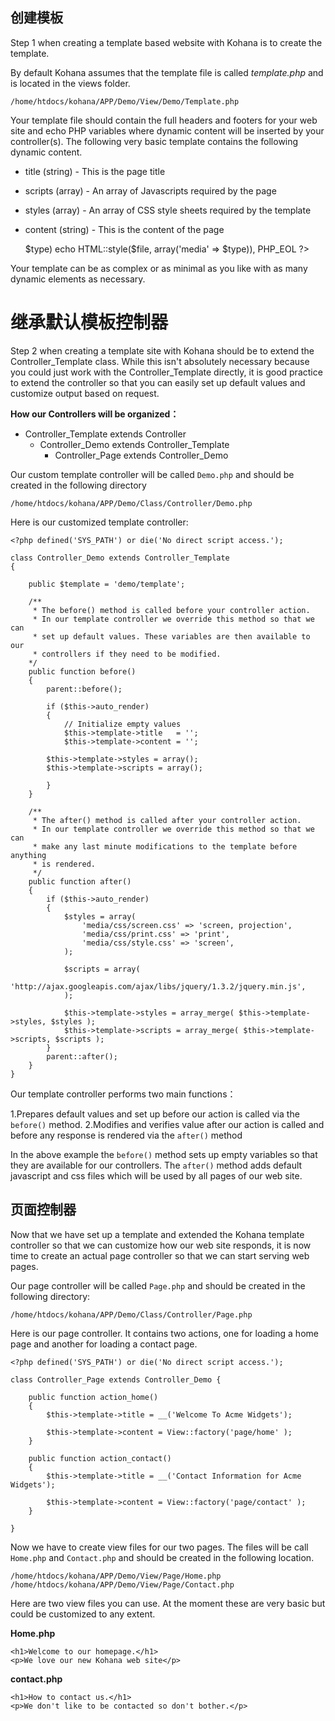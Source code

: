 ## 创建模板

Step 1 when creating a template based website with Kohana is to create the template.

By default Kohana assumes that the template file is called *template.php* and is located in the views folder.

	/home/htdocs/kohana/APP/Demo/View/Demo/Template.php

Your template file should contain the full headers and footers for your web site and echo PHP variables where dynamic content will be inserted by your controller(s).
The following very basic template contains the following dynamic content. 

* title (string) - This is the page title
* scripts (array) - An array of Javascripts required by the page
* styles (array) - An array of CSS style sheets required by the template
* content (string) - This is the content of the page

	<!doctype html>
	<html lang="<?php echo I18n::$lang ?>">
		<head>
			<meta charset="utf-8">
			<title><?php echo $title ?></title>
			<?php foreach ($styles as $file => $type) echo HTML::style($file, array('media' => $type)), PHP_EOL ?>
			<?php foreach ($scripts as $file) echo HTML::script($file), PHP_EOL ?>
		</head>
		<body>
			<?php echo $content ?>
		</body>
	</html>

Your template can be as complex or as minimal as you like with as many dynamic elements as necessary. 

# 继承默认模板控制器

Step 2 when creating a template site with Kohana should be to extend the Controller_Template class.
While this isn't absolutely necessary because you could just work with the Controller_Template directly, it is good practice to extend the controller so that you can easily set up default values and customize output based on request. 

**How our Controllers will be organized：**

* Controller_Template extends Controller
	* Controller_Demo extends Controller_Template
		* Controller_Page extends Controller_Demo

Our custom template controller will be called `Demo.php` and should be created in the following directory 

	/home/htdocs/kohana/APP/Demo/Class/Controller/Demo.php

Here is our customized template controller:

	<?php defined('SYS_PATH') or die('No direct script access.');
  
	class Controller_Demo extends Controller_Template 
	{
  
		public $template = 'demo/template';
  
		/**
		 * The before() method is called before your controller action.
		 * In our template controller we override this method so that we can
		 * set up default values. These variables are then available to our
		 * controllers if they need to be modified.
		*/
		public function before()
		{
			parent::before();
  
			if ($this->auto_render)
			{
				// Initialize empty values
				$this->template->title   = '';
				$this->template->content = '';
  			
			$this->template->styles = array();
			$this->template->scripts = array();
			
			}
		}
  	
		/**
		 * The after() method is called after your controller action.
         * In our template controller we override this method so that we can
         * make any last minute modifications to the template before anything
         * is rendered.
		 */
		public function after()
		{
			if ($this->auto_render)
			{
				$styles = array(
					'media/css/screen.css' => 'screen, projection',
					'media/css/print.css' => 'print',
					'media/css/style.css' => 'screen',
				);
  
				$scripts = array(
					'http://ajax.googleapis.com/ajax/libs/jquery/1.3.2/jquery.min.js',
				);
		
				$this->template->styles = array_merge( $this->template->styles, $styles );
				$this->template->scripts = array_merge( $this->template->scripts, $scripts );
			}
			parent::after();
		}
	}

Our template controller performs two main functions：

1.Prepares default values and set up before our action is called via the `before()` method.
2.Modifies and verifies value after our action is called and before any response is rendered via the `after()` method

In the above example the `before()` method sets up empty variables so that they are available for our controllers.
The `after()` method adds default javascript and css files which will be used by all pages of our web site. 

## 页面控制器

Now that we have set up a template and extended the Kohana template controller so that we can customize how our web site responds, it is now time to create an actual page controller so that we can start serving web pages. 

Our page controller will be called `Page.php` and should be created in the following directory:

	/home/htdocs/kohana/APP/Demo/Class/Controller/Page.php

Here is our page controller.
It contains two actions, one for loading a home page and another for loading a contact page.

	<?php defined('SYS_PATH') or die('No direct script access.');
  
	class Controller_Page extends Controller_Demo {
  
		public function action_home()
		{
			$this->template->title = __('Welcome To Acme Widgets');
  		
			$this->template->content = View::factory('page/home' );
		}
  	
		public function action_contact()
		{
			$this->template->title = __('Contact Information for Acme Widgets');
  		
			$this->template->content = View::factory('page/contact' );
		}
  	
	}

Now we have to create view files for our two pages.
The files will be call `Home.php` and `Contact.php` and should be created in the following location. 

	/home/htdocs/kohana/APP/Demo/View/Page/Home.php
	/home/htdocs/kohana/APP/Demo/View/Page/Contact.php

Here are two view files you can use.
At the moment these are very basic but could be customized to any extent. 

**Home.php**

	<h1>Welcome to our homepage.</h1>
	<p>We love our new Kohana web site</p>

**contact.php**

	<h1>How to contact us.</h1>
	<p>We don't like to be contacted so don't bother.</p>
